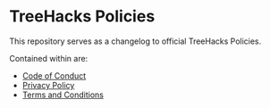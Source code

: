 # TreeHacks Policies

This repository serves as a changelog to official TreeHacks Policies.

Contained within are:

-   [Code of Conduct](code-of-conduct.md)
-   [Privacy Policy](privacy-policy.md)
-   [Terms and Conditions](terms-and-conditions.md)
